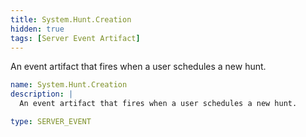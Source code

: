 ```yaml
---
title: System.Hunt.Creation
hidden: true
tags: [Server Event Artifact]
---
```


An event artifact that fires when a user schedules a new hunt.


```yaml
name: System.Hunt.Creation
description: |
  An event artifact that fires when a user schedules a new hunt.

type: SERVER_EVENT

```
